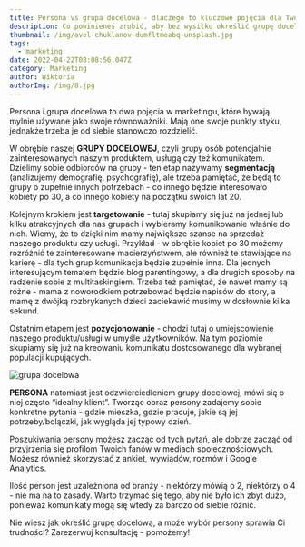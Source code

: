 ```yaml
---
title: Persona vs grupa docelowa - dlaczego to kluczowe pojęcia dla Twojego biznesu
description: Co powinieneś zrobić, aby bez wysiłku określić grupę docelową oraz persony
thumbnail: /img/avel-chuklanov-dumfltmeabq-unsplash.jpg
tags:
  - marketing
date: 2022-04-22T08:08:56.047Z
category: Marketing
author: Wiktoria
authorImg: /img/8.jpg
---
```

Persona i grupa docelowa to dwa pojęcia w marketingu, które bywają mylnie używane jako swoje równoważniki. Mają one swoje punkty styku, jednakże trzeba je od siebie stanowczo rozdzielić. 

W obrębie naszej **GRUPY DOCELOWEJ**, czyli grupy osób potencjalnie zainteresowanych naszym produktem, usługą czy też komunikatem. Dzielimy sobie odbiorców na grupy - ten etap nazywamy **segmentacją** (analizujemy demografię, psychografię), ale trzeba pamiętać, że będą to grupy o zupełnie innych potrzebach - co innego będzie interesowało kobiety po 30, a co innego kobiety na początku swoich lat 20. 

Kolejnym krokiem jest **targetowanie** - tutaj skupiamy się już na jednej lub kilku atrakcyjnych dla nas grupach i wybieramy komunikowanie właśnie do nich. Wiemy, że to dzięki nim mamy największe szanse na sprzedaż naszego produktu czy usługi. Przykład - w obrębie kobiet po 30 możemy rozróżnić te zainteresowane macierzyństwem, ale również te stawiające na karierę - dla tych grup komunikacja będzie zupełnie inna. Dla jednych interesującym tematem będzie blog parentingowy, a dla drugich sposoby na radzenie sobie z multitaskingiem. Trzeba też pamiętać, że nawet mamy są różne - mama z noworodkiem potrzebować będzie napisów do story, a mamę z dwójką rozbrykanych dzieci zaciekawić musimy w dosłownie kilka sekund. 

Ostatnim etapem jest **pozycjonowanie** - chodzi tutaj o umiejscowienie naszego produktu/usługi w umyśle użytkowników. Na tym poziomie skupiamy się już na kreowaniu komunikatu dostosowanego dla wybranej populacji kupujących. 

![grupa docelowa](/img/1.png "Wybór grupy docelowej")

**PERSONA** natomiast jest odzwierciedleniem grupy docelowej, mówi się o niej często “idealny klient”. Tworząc obraz persony zadajemy sobie konkretne pytania - gdzie mieszka, gdzie pracuje, jakie są jej potrzeby/bolączki, jak wygląda jej typowy dzień.

Poszukiwania persony możesz zacząć od tych pytań, ale dobrze zacząć od przyjrzenia się profilom Twoich fanów w mediach społecznościowych. Możesz również skorzystać z ankiet, wywiadów, rozmów i Google Analytics. 

Ilość person jest uzależniona od branży - niektórzy mówią o 2, niektórzy o 4 - nie ma na to zasady. Warto trzymać się tego, aby nie było ich zbyt dużo, ponieważ komunikaty mogą się wtedy za bardzo od siebie różnić. 

Nie wiesz jak określić grupę docelową, a może wybór persony sprawia Ci trudności? Zarezerwuj konsultację - pomożemy!